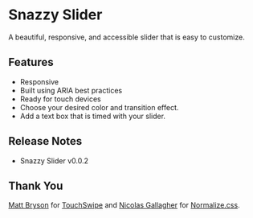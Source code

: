 # Snazzy Slider
A beautiful, responsive, and accessible slider that is easy to customize.

## Features
* Responsive
* Built using ARIA best practices
* Ready for touch devices
* Choose your desired color and transition effect.
* Add a text box that is timed with your slider.

## Release Notes
* Snazzy Slider v0.0.2

## Thank You
[Matt Bryson](https://github.com/mattbryson) for [TouchSwipe](https://github.com/mattbryson/TouchSwipe-Jquery-Plugin) and [Nicolas Gallagher](https://github.com/necolas) for [Normalize.css](https://github.com/necolas/normalize.css).
